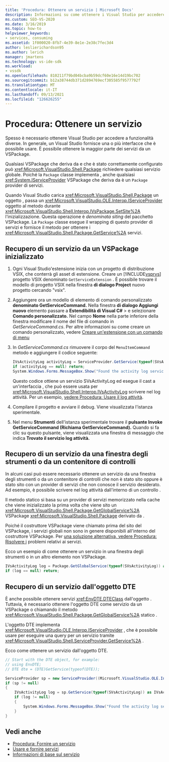 ```yaml
---
title: 'Procedura: Ottenere un servizio | Microsoft Docs'
description: Informazioni su come ottenere i Visual Studio per accedere a funzionalità diverse. È possibile ottenere la maggior parte dei servizi usando un VSPackage.
ms.custom: SEO-VS-2020
ms.date: 3/16/2019
ms.topic: how-to
helpviewer_keywords:
- services, consuming
ms.assetid: 1f000020-8fb7-4e39-8e1e-2e38c7fec3d4
author: leslierichardson95
ms.author: lerich
manager: jmartens
ms.technology: vs-ide-sdk
ms.workload:
- vssdk
ms.openlocfilehash: 810211f79bd04bcba9b59dcf60e16e14d19bc702
ms.sourcegitcommit: b12a38744db371d2894769ecf305585f9577792f
ms.translationtype: MT
ms.contentlocale: it-IT
ms.lasthandoff: 09/13/2021
ms.locfileid: "126626255"
---
```

# <a name="how-to-get-a-service"></a>Procedura: Ottenere un servizio

Spesso è necessario ottenere Visual Studio per accedere a funzionalità diverse. In generale, un Visual Studio fornisce una o più interfacce che è possibile usare. È possibile ottenere la maggior parte dei servizi da un VSPackage.

Qualsiasi VSPackage che deriva da e che è stato correttamente configurato può <xref:Microsoft.VisualStudio.Shell.Package> richiedere qualsiasi servizio globale. Poiché la `Package` classe implementa , anche qualsiasi <xref:System.IServiceProvider> VSPackage che deriva da è un `Package` provider di servizi.

Quando Visual Studio carica <xref:Microsoft.VisualStudio.Shell.Package> un oggetto , passa un <xref:Microsoft.VisualStudio.OLE.Interop.IServiceProvider> oggetto al metodo durante <xref:Microsoft.VisualStudio.Shell.Interop.IVsPackage.SetSite%2A> l'inizializzazione. Questa operazione è *denominata siting* del pacchetto VSPackage. La `Package` classe esegue il wrapping di questo provider di servizi e fornisce il metodo per ottenere i <xref:Microsoft.VisualStudio.Shell.Package.GetService%2A> servizi.

## <a name="getting-a-service-from-an-initialized-vspackage"></a>Recupero di un servizio da un VSPackage inizializzato

1. Ogni Visual Studio'estensione inizia con un progetto di distribuzione VSIX, che conterrà gli asset di estensione. Creare un [!INCLUDE[vsprvs](../code-quality/includes/vsprvs_md.md)] progetto VSIX denominato `GetServiceExtension` . È possibile trovare il modello di progetto VSIX nella finestra **di dialogo Project** nuovo progetto cercando "vsix".

2. Aggiungere ora un modello di elemento di comando personalizzato **denominato GetServiceCommand.** Nella finestra **di dialogo Aggiungi nuovo** elemento passare a **Estendibilità di Visual C#**  >   e selezionare **Comando personalizzato.** Nel campo **Nome** nella parte inferiore della finestra modificare il nome del file di comando in *GetServiceCommand.cs*. Per altre informazioni su come creare un comando personalizzato, vedere [Creare un'estensione con un comando di menu](../extensibility/creating-an-extension-with-a-menu-command.md)

3. In *GetServiceCommand.cs* rimuovere il corpo del `MenuItemCommand` metodo e aggiungere il codice seguente:

   ```csharp
   IVsActivityLog activityLog = ServiceProvider.GetService(typeof(SVsActivityLog)) as IVsActivityLog;
   if (activityLog == null) return;
   System.Windows.Forms.MessageBox.Show("Found the activity log service.");

   ```

    Questo codice ottiene un servizio SVsActivityLog ed esegue il cast a un'interfaccia , che può essere usata per <xref:Microsoft.VisualStudio.Shell.Interop.IVsActivityLog> scrivere nel log attività. Per un esempio, [vedere Procedura: Usare il log attività](../extensibility/how-to-use-the-activity-log.md).

4. Compilare il progetto e avviare il debug. Viene visualizzata l'istanza sperimentale.

5. Nel menu **Strumenti** dell'istanza sperimentale trovare il **pulsante Invoke GetServiceCommand (Richiama GetServiceCommand).** Quando si fa clic su questo pulsante, viene visualizzata una finestra di messaggio che indica **Trovato il servizio log attività.**

## <a name="getting-a-service-from-a-tool-window-or-control-container"></a>Recupero di un servizio da una finestra degli strumenti o da un contenitore di controlli

In alcuni casi può essere necessario ottenere un servizio da una finestra degli strumenti o da un contenitore di controlli che non è stato sito oppure è stato sito con un provider di servizi che non conosce il servizio desiderato. Ad esempio, è possibile scrivere nel log attività dall'interno di un controllo .

Il metodo statico si basa su un provider di servizi memorizzato nella cache che viene inizializzato la prima volta che viene sito un <xref:Microsoft.VisualStudio.Shell.Package.GetGlobalService%2A> VSPackage <xref:Microsoft.VisualStudio.Shell.Package> derivato da .

Poiché il costruttore VSPackage viene chiamato prima del sito del VSPackage, i servizi globali non sono in genere disponibili all'interno del costruttore VSPackage. Per [una soluzione alternativa, vedere Procedura: Risolvere i](../extensibility/how-to-troubleshoot-services.md) problemi relativi ai servizi.

Ecco un esempio di come ottenere un servizio in una finestra degli strumenti o in un altro elemento non VSPackage.

```csharp
IVsActivityLog log = Package.GetGlobalService(typeof(SVsActivityLog)) as IVsActivityLog;
if (log == null) return;
```

## <a name="getting-a-service-from-the-dte-object"></a>Recupero di un servizio dall'oggetto DTE

È anche possibile ottenere servizi <xref:EnvDTE.DTEClass> dall'oggetto . Tuttavia, è necessario ottenere l'oggetto DTE come servizio da un VSPackage o chiamando il metodo <xref:Microsoft.VisualStudio.Shell.Package.GetGlobalService%2A> statico .

L'oggetto DTE implementa <xref:Microsoft.VisualStudio.OLE.Interop.IServiceProvider> , che è possibile usare per eseguire una query per un servizio tramite <xref:Microsoft.VisualStudio.Shell.ServiceProvider.GetService%2A> .

Ecco come ottenere un servizio dall'oggetto DTE.

```csharp
// Start with the DTE object, for example: 
// using EnvDTE;
// DTE dte = (DTE)GetService(typeof(DTE));

ServiceProvider sp = new ServiceProvider((Microsoft.VisualStudio.OLE.Interop.IServiceProvider)dte);
if (sp != null)
{
    IVsActivityLog log = sp.GetService(typeof(SVsActivityLog)) as IVsActivityLog;
    if (log != null)
    {
        System.Windows.Forms.MessageBox.Show("Found the activity log service.");
    }
}
```

## <a name="see-also"></a>Vedi anche

- [Procedura: Fornire un servizio](../extensibility/how-to-provide-a-service.md)
- [Usare e fornire servizi](../extensibility/using-and-providing-services.md)
- [Informazioni di base sul servizio](../extensibility/internals/service-essentials.md)
